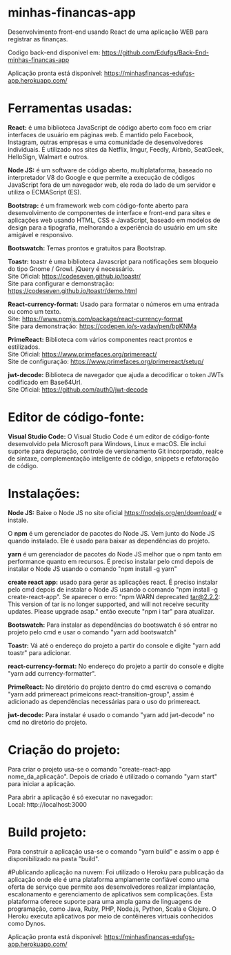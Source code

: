 # minhas-financas-app
Desenvolvimento front-end usando React de uma aplicação WEB para registrar as finanças.

Codigo back-end disponivel em: https://github.com/Edufgs/Back-End-minhas-financas-app

Aplicação pronta está disponivel: https://minhasfinancas-edufgs-app.herokuapp.com/
 
# Ferramentas usadas:
<b>React:</b> é uma biblioteca JavaScript de código aberto com foco em criar interfaces de usuário em páginas web. É mantido pelo Facebook, Instagram, outras empresas e uma comunidade de desenvolvedores individuais. É utilizado nos sites da Netflix, Imgur, Feedly, Airbnb, SeatGeek, HelloSign, Walmart e outros.

<b>Node JS:</b> é um software de código aberto, multiplataforma, baseado no interpretador V8 do Google e que permite a execução de códigos JavaScript fora de um navegador web, ele roda do lado de um servidor e utiliza o ECMAScript (ES).

<b>Bootstrap:</b>  é um framework web com código-fonte aberto para desenvolvimento de componentes de interface e front-end para sites e aplicações web usando HTML, CSS e JavaScript, baseado em modelos de design para a tipografia, melhorando a experiência do usuário em um site amigável e responsivo.

<b>Bootswatch:</b> Temas prontos e gratuitos para Bootstrap.

<b>Toastr:</b> toastr é uma biblioteca Javascript para notificações sem bloqueio do tipo Gnome / Growl. jQuery é necessário.
<br>Site Oficial: https://codeseven.github.io/toastr/
<br>Site para configurar e demonstração: https://codeseven.github.io/toastr/demo.html

<b>React-currency-format:</b> Usado para formatar o números em uma entrada ou como um texto.
<br>Site: https://www.npmjs.com/package/react-currency-format
<br>Site para demonstração: https://codepen.io/s-yadav/pen/bpKNMa

<b>PrimeReact:</b> Biblioteca com vários componentes react prontos e estilizados.
<br>Site Oficial: https://www.primefaces.org/primereact/ 
<br>Site de configuração: https://www.primefaces.org/primereact/setup/

<b>jwt-decode:</b> Biblioteca de navegador que ajuda a decodificar o token JWTs codificado em Base64Url.
<br>Site Oficial: https://github.com/auth0/jwt-decode
 
# Editor de código-fonte:
<b>Visual Studio Code:</b> O Visual Studio Code é um editor de código-fonte desenvolvido pela Microsoft para Windows, Linux e macOS. Ele inclui suporte para depuração, controle de versionamento Git incorporado, realce de sintaxe, complementação inteligente de código, snippets e refatoração de código.

# Instalações: 
<b>Node JS:</b> Baixe o Node JS no site oficial https://nodejs.org/en/download/ e instale.

O <b>npm</b> é um gerenciador de pacotes do  Node JS. Vem junto do  Node JS quando instalado. Ele é usado para baixar as dependências do projeto.

<b>yarn</b> é um gerenciador de pacotes do  Node JS melhor que o npm tanto em performance quanto em recursos. É preciso instalar pelo cmd depois de instalar o Node JS usando o comando "npm install -g yarn"

<b>create react app:</b> usado para gerar as aplicações react. É preciso instalar pelo cmd depois de instalar o Node JS usando o comando "npm install -g create-react-app". Se aparecer o erro: "npm WARN deprecated tar@2.2.2: This version of tar is no longer supported, and will not receive security updates. Please upgrade asap." então execute "npm i tar" para atualizar.

<b>Bootswatch:</b> Para instalar as dependências do bootswatch é só entrar no projeto pelo cmd e usar o comando "yarn add bootswatch"

<b>Toastr:</b> Vá até o endereço do projeto a partir do console e digite "yarn add toastr" para adicionar.

<b>react-currency-format:</b> No endereço do projeto a partir do console e digite "yarn add currency-formatter".

<b>PrimeReact:</b> No diretório do projeto dentro do cmd escreva o comando "yarn add primereact primeicons react-transition-group", assim é adicionado as dependências necessárias para o uso do primereact.

<b>jwt-decode:</b> Para instalar é usado o comando "yarn add jwt-decode" no cmd no diretório do projeto.

# Criação do projeto:
Para criar o projeto usa-se o comando "create-react-app nome_da_aplicação".
Depois de criado é utilizado o comando "yarn start" para iniciar a aplicação.

Para abrir a aplicação é só executar no navegador:
<br>Local: http://localhost:3000

# Build projeto:
Para construir a aplicação usa-se o comando "yarn build" e assim o app é disponibilizado na pasta "build".

#Publicando aplicação na nuvem:
Foi utilizado o Heroku para publicação da aplicação onde ele é uma plataforma amplamente confiável como uma oferta de serviço que permite aos desenvolvedores realizar implantação, escalonamento e gerenciamento de aplicativos sem complicações. Esta plataforma oferece suporte para uma ampla gama de linguagens de programação, como Java, Ruby, PHP, Node.js, Python, Scala e Clojure. O Heroku executa aplicativos por meio de contêineres virtuais conhecidos como Dynos.

Aplicação pronta está disponivel: https://minhasfinancas-edufgs-app.herokuapp.com/
